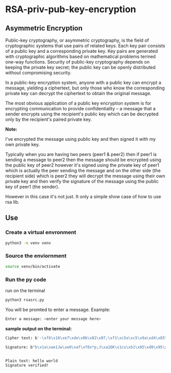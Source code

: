# RSA-priv-pub-key-encryption

## Asymmetric Encryption

Public-key cryptography, or asymmetric cryptography, is the field of cryptographic systems that use pairs of related keys. Each key pair consists of a public key and a corresponding private key. Key pairs are generated with cryptographic algorithms based on mathematical problems termed one-way functions. Security of public-key cryptography depends on keeping the private key secret; the public key can be openly distributed without compromising security.

In a public-key encryption system, anyone with a public key can encrypt a message, yielding a ciphertext, but only those who know the corresponding private key can decrypt the ciphertext to obtain the original message.

The most obvious application of a public key encryption system is for encrypting communication to provide confidentiality – a message that a sender encrypts using the recipient's public key which can be decrypted only by the recipient's paired private key.

**Note:**

I've encrypted the message using public key and then signed it with my own
private key.

Typically when you are having two peers (peer1 & peer2) then if peer1 is sending
a message to peer2 then the message should be encrypted using the public key of peer2
however it's signed using the private key of peer1 which is actually the peer sending
the message and on the other side (the recipient side) which is peer2 they will decrypt
the message using their own private key and then verify the signature of the message
using the public key of peer1 (the sender).

However in this case it's not just. It only a simple show case of how to use rsa lib.

## Use

### Create a virtual envronment

```bash
python3 -m venv venv
```

### Source the enviornment

```bash
source venv/bin/activate
```

### Run the py code

run on the terminal

```bash
python3 rsasrc.py
```

You will be promted to enter a message. Example:

```bash
Enter a message: <enter your message here>
```

**sample output on the terminal:**

```bash
Cipher text: b'-\xf6\x16\xe7\xde\x0b\x82\x07;\xf1\xc5o\xc5\x9a\xd4\x85\x88\xebFZ\xafc\x00\xfe\x0e\x1e\\\xd7\xc0\xacd\xf0\x9b\xd4I\x89C(w\xd2|\x95\x86\xf0$R\xf7\x08\x97\xa4\xffu&H\n\xf2\x93\x9b,\xf6\x88\xe8<\xcb\xad\xa7\xb7Qo\x92\xf7\xf6>\xb3\x7f\x7fm\xfe\x91/\x98\xdd\xf71\xe6\x7f-Z\x147\xc2\xda$n\x11\xe5\xf5\xfan2\xdd\x7f\xb5=\xd9\x99\xb2\x0b\xf3\x1b\xefEs?\xa8\x10)\x9e\xa5]H4\xb0\xf2)M\xec\xa0'

Signature: b"b\x1a\xae1Jw\xe0\xaf\xf0x*p;J\xa2OK\x1cu\xb1\x85\xd0\x95\xbb\x96\x15\x9e\x08 \x1d\x96\xdb\xce\xddA\xce\xf1]\xfak\xb7\xd2C\x06^6\xe7\xa3-/\x98b\xcb\xa2\x1c\x8e8\x82?\xc9\xb3\xc2\xa2K\xa4X\xc2\xfco\xcd\x81P4&\x04-\xcc\rQ\xff\x97\xdb\xbaDxVz\xb4\xc6\xb8b\xfeW\x15\x0c\x07\x17\x180\x89\xba\n\xd6\xc4\x8a\xd1\xe5/XY\x86'\xe6>\xf6j\xc1B\x8f\xf7\xa2v\xba&\x8b\xc2K\x12"


Plain text: hello world
Signature verified!
```
